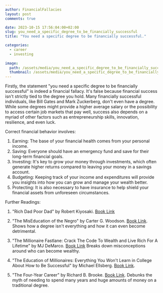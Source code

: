 ```yaml
---
author: FinancialFallacies
layout: post
comments: true

date: 2023-10-15 17:56:04:00+02:00  
slug: you_need_a_specific_degree_to_be_financially_successful
title: "You need a specific degree to be financially successful."

categories:
  - career
  - investing
  
image:
  path: /assets/media/you_need_a_specific_degree_to_be_financially_successful.jpg
  thumbnail: /assets/media/you_need_a_specific_degree_to_be_financially_successful.jpg
---
```


Firstly, the statement "you need a specific degree to be financially successful" is indeed a financial fallacy. It's false because financial success isn't strictly tied to the degree you hold. Many financially successful individuals, like Bill Gates and Mark Zuckerberg, don't even have a degree. While some degrees might provide a higher average salary or the possibility to access certain job markets that pay well, success also depends on a myriad of other factors such as entrepreneurship skills, innovation, resilience, and even luck.

Correct financial behavior involves:
1. Earning: The base of your financial health comes from your personal income.
2. Saving: Everyone should have an emergency fund and save for their long-term financial goals.
3. Investing: It's key to grow your money through investments, which often generate higher returns compared to leaving your money in a savings account.
4. Budgeting: Keeping track of your income and expenditures will provide you insights into how you can grow and manage your wealth better.
5. Protecting: It is also necessary to have insurance to help shield your financial assets from unforeseen circumstances.

Further Readings:

1. "Rich Dad Poor Dad" by Robert Kiyosaki. [Book Link](https://www.amazon.com/Rich-Dad-Poor-Teach-Middle/dp/1612680194)

2. "The MisEducation of the Negro" by Carter G. Woodson. [Book Link](https://www.amazon.com/Mis-Education-Negro-Carter-Godwin-Woodson/dp/086543171X).
Shows how a degree isn't everything and how it can even become detrimental.

3. "The Millionaire Fastlane: Crack The Code To Wealth and Live Rich For A Lifetime" by MJ DeMarco. [Book Link](https://www.amazon.com/Millionaire-Fastlane-Crack-Wealth-Lifetime/dp/0984358102)
Breaks down misconceptions around who can become wealthy.

4. "The Education of Millionaires: Everything You Won't Learn in College About How to Be Successful" by Michael Ellsberg. [Book Link](https://www.amazon.com/Education-Millionaires-Everything-College-Successful/dp/1591845610). 

5. "The Four-Year Career" by Richard B. Brooke. [Book Link](https://www.amazon.com/The-Four-Year-Career-audiobook/dp/B01C4UR4KC).
Debunks the myth of needing to spend many years and huge amounts of money on a traditional degree.
